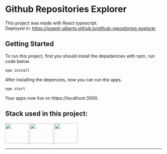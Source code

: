 # Github Repositories Explorer

This project was made with React typescript.<br/>
Deployed in: https://joseph-alberto.github.io/github-repositories-explorer

## Getting Started

To run this project, first you should install the depedencies with npm, run code below.

```shell
npm install
```

After installing the depencies, now you can run the apps.

```shell
npm start
```

Your apps now live on https://localhost:3000.

## Stack used in this project:

<a href="https://reactjs.org/">
<img src="https://upload.wikimedia.org/wikipedia/commons/thumb/a/a7/React-icon.svg/2300px-React-icon.svg.png" width="75" height="65">
</a>

<a href="https://www.typescriptlang.org/">
<img src="https://cdn.iconscout.com/icon/free/png-256/typescript-1174965.png" width="75" height="65">
</a>

<a href="https://tailwindcss.com/">
<img src="https://upload.wikimedia.org/wikipedia/commons/thumb/d/d5/Tailwind_CSS_Logo.svg/2048px-Tailwind_CSS_Logo.svg.png" width="75" height="65">
</a>

---

